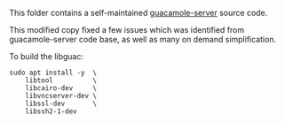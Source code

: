 This folder contains a self-maintained [guacamole-server](https://github.com/apache/guacamole-server) source code.

This modified copy fixed a few issues which was identified from guacamole-server
code base, as well as many on demand simplification.

To build the libguac:


```
sudo apt install -y  \
    libtool          \
    libcairo-dev     \
    libvncserver-dev \
    libssl-dev       \
    libssh2-1-dev
```